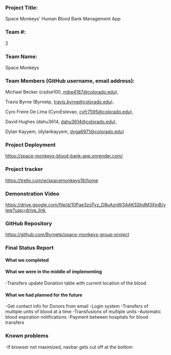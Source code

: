 ### Project Title: 
Space Monkeys' Human Blood Bank Management App

### Team #: 
2

### Team Name: 
Space Monkeys

### Team Members (GitHub username, email address): 
Michael Becker (csdse100, mibe4187@colorado.edu), 

Travis Byrne (Byrnetp, travis.byrne@colorado.edu), 

Cyro Freire De Lima (CyroEstevao, cyfr7595@colorado.edu), 

David Hughes (dahu3614, dahu3614@colorado.edu), 

Dylan Kayyem, (dylankayyem, dyga6971@colorado.edu)

### Project Deployment
https://space-monkeys-blood-bank-app.onrender.com/

### Project tracker
https://trello.com/w/spacemonkeys18/home

### Demonstration Video
https://drive.google.com/file/d/10Pae3zoTyz_D8uAznW3AAKSShdM3XjnB/view?usp=drive_link

### GitHub Repository
https://github.com/Byrnetp/space-monkeys-group-project

### Final Status Report
#### What we completed

#### What we were in the middle of implementing
-Transfers update Donation table with current location of the blood

#### What we had planned for the future
-Get contact info for Donors from email
-Login system
-Transfers of multiple units of blood at a time
-Transfusions of multiple units
-Automatic blood expiration notifications
-Payment between hospitals for blood transfers

### Known problems
-If browser not maximized, navbar gets cut off at the bottom